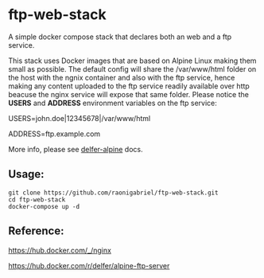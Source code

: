 # ftp-web-stack
A simple docker compose stack that declares both an web and a ftp service. 

This stack uses Docker images that are based on Alpine Linux making them small as possible.
The default config will share the /var/www/html folder on the host with the ngnix container and also with the ftp service, hence making any content uploaded to the ftp service readily available over http beacuse the nginx service will expose that same folder.
Please notice the **USERS** and **ADDRESS** environment variables on the ftp service:

USERS=john.doe|12345678|/var/www/html

ADDRESS=ftp.example.com 

More info, please see [delfer-alpine](https://github.com/delfer/docker-alpine-ftp-server) docs.

## Usage:
```
git clone https://github.com/raonigabriel/ftp-web-stack.git
cd ftp-web-stack
docker-compose up -d
```

## Reference:
https://hub.docker.com/_/nginx

https://hub.docker.com/r/delfer/alpine-ftp-server
